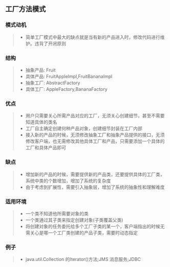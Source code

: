## 工厂方法模式
### 模式动机
> * 简单工厂模式中最大的缺点就是当有新的产品进入时，修改代码进行维护。违背了开闭原则
### 结构
> * 抽象产品: Fruit
> * 具体产品: FruitAppleImpl,FruitBananaImpl
> * 抽象工厂: AbstractFactory
> * 具体工厂: AppleFactory,BananaFactory 
### 优点
> * 用户只需要关心所需产品对应的工厂，无须关心创建细节，甚至不需要知道具体的类名
> * 工厂自主确定创建何种产品对象，创建细节封装在工厂内部
> * 接入新的产品的时候，无须修改抽象工厂和抽象产品提供的接口，无须修改客户端，也无需修改其他具体工厂和产品，只需要添加一个具体的工厂和具体产品即可
### 缺点
> * 增加新的产品的时候，需要提供新的产品类，还要提供具体的工厂类，系统中类的个数增加，增加了系统的复杂度
> * 由于考虑到扩展性，需要引入抽象层，增加了系统的抽象性和理解难度
### 适用环境
> * 一个类不知道他所需要对象的类
> * 一个类通过其子类来指定创建对象(子类覆盖父类)
> * 将创建对象的任务委托给多个工厂子类的某一个，客户端指出的时候无需关心是哪一个工厂类创建的产品子类，需要时动态指定
### 例子
> * java.util.Collection 的Iterator()方法;JMS 消息服务;JDBC